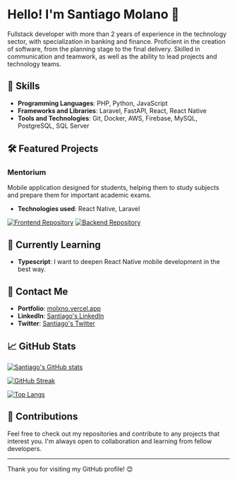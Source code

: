 # Hello! I'm Santiago Molano 👋

Fullstack developer with more than 2 years of experience in the technology sector, with specialization in banking and finance. Proficient in the creation of software, from the planning stage to the final delivery. Skilled in communication and teamwork, as well as the ability to lead projects and technology teams.

## 🚀 Skills

- **Programming Languages**: PHP, Python, JavaScript
- **Frameworks and Libraries**: Laravel, FastAPI, React, React Native
- **Tools and Technologies**: Git, Docker, AWS, Firebase, MySQL, PostgreSQL, SQL Server

## 🛠️ Featured Projects

### Mentorium
Mobile application designed for students, helping them to study subjects and prepare them for important academic exams.
- **Technologies used**: React Native, Laravel

[![Frontend Repository](https://github-readme-stats.vercel.app/api/pin/?username=molxno&repo=mentorium__app_frontend&theme=dracula)](https://github.com/MolanoSantiago/mentorium__app_frontend)
[![Backend Repository](https://github-readme-stats.vercel.app/api/pin/?username=molxno&repo=mentorium__app_backend&theme=dracula)](https://github.com/MolanoSantiago/mentorium__app_backend)

## 🌱 Currently Learning

- **Typescript**: I want to deepen React Native mobile development in the best way.

## 💬 Contact Me

- **Portfolio**: [molxno.vercel.app](https://molxno.vercel.app/)
- **LinkedIn**: [Santiago's LinkedIn](https://www.linkedin.com/in/molanosantiago/)
- **Twitter**: [Santiago's Twitter](https://twitter.com/molxno)

## 📈 GitHub Stats

[![Santiago's GitHub stats](https://github-readme-stats.vercel.app/api?username=molxno&show_icons=true&theme=dracula)](https://github.com/MolanoSantiago/github-readme-stats)

[![GitHub Streak](http://github-readme-streak-stats.herokuapp.com?user=molxno&theme=dracula)](https://git.io/streak-stats)

[![Top Langs](https://github-readme-stats.vercel.app/api/top-langs/?username=molxno&theme=dracula)](https://github.com/MolanoSantiago/github-readme-stats)

## 🤝 Contributions

Feel free to check out my repositories and contribute to any projects that interest you. I'm always open to collaboration and learning from fellow developers.

---

Thank you for visiting my GitHub profile! 😊
